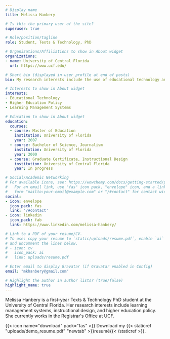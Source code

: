 ```yaml
---
# Display name
title: Melissa Hanbery

# Is this the primary user of the site?
superuser: true

# Role/position/tagline
role: Student, Texts & Technology, PhD

# Organizations/Affiliations to show in About widget
organizations:
- name: University of Central Florida
  url: https://www.ucf.edu/

# Short bio (displayed in user profile at end of posts)
bio: My research interests include the use of educational technology and its impact on higher education.

# Interests to show in About widget
interests:
- Educational Technology
- Higher Education Policy
- Learning Management Systems

# Education to show in About widget
education:
  courses:
  - course: Master of Education
    institution: University of Florida
    year: 2007
  - course: Bachelor of Science, Journalism
    institution: University of Florida
    year: 2000
  - course: Graduate Certificate, Instructional Design
    institution: University of Central Florida
    year: In progress

# Social/Academic Networking
# For available icons, see: https://wowchemy.com/docs/getting-started/page-builder/#icons
#   For an email link, use "fas" icon pack, "envelope" icon, and a link in the
#   form "mailto:your-email@example.com" or "/#contact" for contact widget.
social:
- icon: envelope
  icon_pack: fas
  link: '/#contact'
- icon: linkedin
  icon_pack: fab
  link: https://www.linkedin.com/melissa-hanbery/

# Link to a PDF of your resume/CV.
# To use: copy your resume to `static/uploads/resume.pdf`, enable `ai` icons in `params.toml`, 
# and uncomment the lines below.
# - icon: cv
#   icon_pack: ai
#   link: uploads/resume.pdf

# Enter email to display Gravatar (if Gravatar enabled in Config)
email: "mkhanbery@gmail.com"

# Highlight the author in author lists? (true/false)
highlight_name: true
---
```


Melissa Hanbery is a first-year Texts & Technology PhD student at the University of Central Florida. Her research interests include learning management systems, instructional design, and higher education policy. She currently works in the Registrar's Office at UCF.


{{< icon name="download" pack="fas" >}} Download my {{< staticref "uploads/demo_resume.pdf" "newtab" >}}resumé{{< /staticref >}}.
